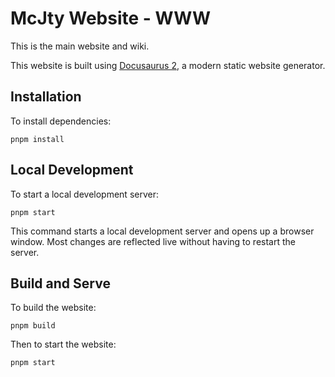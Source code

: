 # McJty Website - WWW

This is the main website and wiki.

This website is built using [Docusaurus 2](https://docusaurus.io/), a modern static website generator.

## Installation

To install dependencies:

```shell
pnpm install
```

## Local Development

To start a local development server:

```shell
pnpm start
```

This command starts a local development server and opens up a browser window.
Most changes are reflected live without having to restart the server.

## Build and Serve

To build the website:

```shell
pnpm build
```

Then to start the website:

```shell
pnpm start
```
